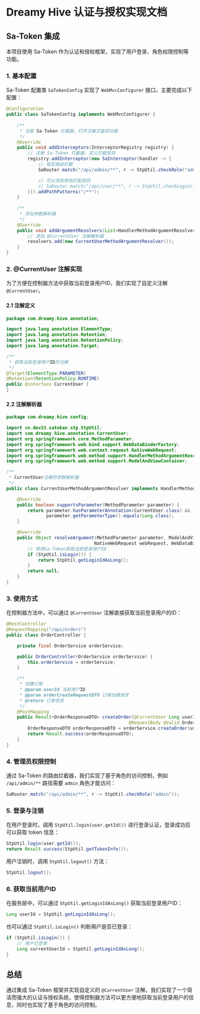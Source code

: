 # Dreamy Hive 认证与授权实现文档

## Sa-Token 集成

本项目使用 Sa-Token 作为认证和授权框架，实现了用户登录、角色权限控制等功能。

### 1. 基本配置

Sa-Token 配置类 `SaTokenConfig` 实现了 `WebMvcConfigurer` 接口，主要完成以下配置：

```java
@Configuration
public class SaTokenConfig implements WebMvcConfigurer {
    
    /**
     * 注册 Sa-Token 拦截器，打开注解式鉴权功能 
     */
    @Override
    public void addInterceptors(InterceptorRegistry registry) {
        // 注册 Sa-Token 拦截器，定义拦截规则
        registry.addInterceptor(new SaInterceptor(handler -> {
            // 指定路由拦截
            SaRouter.match("/api/admin/**", r -> StpUtil.checkRole("admin"));

            // 可以添加其他匹配规则
            // SaRouter.match("/api/user/**", r -> StpUtil.checkLogin());
        })).addPathPatterns("/**");
    }
    
    /**
     * 添加参数解析器
     */
    @Override
    public void addArgumentResolvers(List<HandlerMethodArgumentResolver> resolvers) {
        // 添加 @CurrentUser 注解解析器
        resolvers.add(new CurrentUserMethodArgumentResolver());
    }
}
```

### 2. @CurrentUser 注解实现

为了方便在控制器方法中获取当前登录用户ID，我们实现了自定义注解 `@CurrentUser`。

#### 2.1 注解定义

```java
package com.dreamy.hive.annotation;

import java.lang.annotation.ElementType;
import java.lang.annotation.Retention;
import java.lang.annotation.RetentionPolicy;
import java.lang.annotation.Target;

/**
 * 获取当前登录用户ID的注解
 */
@Target(ElementType.PARAMETER)
@Retention(RetentionPolicy.RUNTIME)
public @interface CurrentUser {
}
```

#### 2.2 注解解析器

```java
package com.dreamy.hive.config;

import cn.dev33.satoken.stp.StpUtil;
import com.dreamy.hive.annotation.CurrentUser;
import org.springframework.core.MethodParameter;
import org.springframework.web.bind.support.WebDataBinderFactory;
import org.springframework.web.context.request.NativeWebRequest;
import org.springframework.web.method.support.HandlerMethodArgumentResolver;
import org.springframework.web.method.support.ModelAndViewContainer;

/**
 * CurrentUser注解的参数解析器
 */
public class CurrentUserMethodArgumentResolver implements HandlerMethodArgumentResolver {

    @Override
    public boolean supportsParameter(MethodParameter parameter) {
        return parameter.hasParameterAnnotation(CurrentUser.class) && 
               parameter.getParameterType().equals(Long.class);
    }

    @Override
    public Object resolveArgument(MethodParameter parameter, ModelAndViewContainer mavContainer,
                                 NativeWebRequest webRequest, WebDataBinderFactory binderFactory) {
        // 使用Sa-Token获取当前登录用户ID
        if (StpUtil.isLogin()) {
            return StpUtil.getLoginIdAsLong();
        }
        return null;
    }
}
```

### 3. 使用方式

在控制器方法中，可以通过 `@CurrentUser` 注解直接获取当前登录用户的ID：

```java
@RestController
@RequestMapping("/api/orders")
public class OrderController {

    private final OrderService orderService;

    public OrderController(OrderService orderService) {
        this.orderService = orderService;
    }

    /**
     * 创建订单
     * @param userId 当前用户ID
     * @param orderCreateRequestDTO 订单创建请求
     * @return 订单信息
     */
    @PostMapping
    public Result<OrderResponseDTO> createOrder(@CurrentUser Long userId, 
                                              @RequestBody @Valid OrderCreateRequestDTO orderCreateRequestDTO) {
        OrderResponseDTO orderResponseDTO = orderService.createOrder(userId, orderCreateRequestDTO);
        return Result.success(orderResponseDTO);
    }
}
```

### 4. 管理员权限控制

通过 Sa-Token 的路由拦截器，我们实现了基于角色的访问控制，例如 `/api/admin/**` 路径需要 `admin` 角色才能访问：

```java
SaRouter.match("/api/admin/**", r -> StpUtil.checkRole("admin"));
```

### 5. 登录与注销

在用户登录时，调用 `StpUtil.login(user.getId())` 进行登录认证，登录成功后可以获取 token 信息：

```java
StpUtil.login(user.getId());
return Result.success(StpUtil.getTokenInfo());
```

用户注销时，调用 `StpUtil.logout()` 方法：

```java
StpUtil.logout();
```

### 6. 获取当前用户ID

在服务层中，可以通过 `StpUtil.getLoginIdAsLong()` 获取当前登录用户ID：

```java
Long userId = StpUtil.getLoginIdAsLong();
```

也可以通过 `StpUtil.isLogin()` 判断用户是否已登录：

```java
if (StpUtil.isLogin()) {
    // 用户已登录
    Long currentUserId = StpUtil.getLoginIdAsLong();
}
```

## 总结

通过集成 Sa-Token 框架并实现自定义的 `@CurrentUser` 注解，我们实现了一个简洁而强大的认证与授权系统，使得控制器方法可以更方便地获取当前登录用户的信息，同时也实现了基于角色的访问控制。 